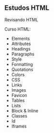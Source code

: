 ## Estudos HTML
Revisando HTML

Curso HTML:
- Elements
- Attributes
- Headings
- Paragraphs
- Style
- Formatting
- Quotations
- Colors
- CSS
- Links
- Images
- Favicon
- Tables
- Lists
- Block & Inline
- Classes
- Id
- Iframes


